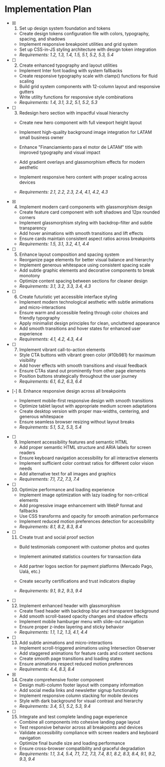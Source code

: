 # Implementation Plan

- [x] 1. Set up design system foundation and tokens




  - Create design tokens configuration file with colors, typography, spacing, and shadows
  - Implement responsive breakpoint utilities and grid system
  - Set up CSS-in-JS styling architecture with design token integration
  - _Requirements: 1.2, 1.3, 1.4, 1.5, 5.1, 5.2, 5.3, 5.4_


- [ ] 2. Create enhanced typography and layout utilities
  - Implement Inter font loading with system fallbacks
  - Create responsive typography scale with clamp() functions for fluid scaling
  - Build grid system components with 12-column layout and responsive gutters
  - Write utility functions for responsive style combinations
  - _Requirements: 1.4, 3.1, 3.2, 5.1, 5.2, 5.3_




- [ ] 3. Redesign hero section with impactful visual hierarchy



  - Create new hero component with full viewport height layout
  - Implement high-quality background image integration for LATAM small business owner
  - Enhance "Financiamiento para el motor de LATAM" title with improved typography and visual impact
  - Add gradient overlays and glassmorphism effects for modern aesthetic

  - Implement responsive hero content with proper scaling across devices
  - _Requirements: 2.1, 2.2, 2.3, 2.4, 4.1, 4.2, 4.3_

- [x] 4. Implement modern card components with glassmorphism design

  - Create feature card component with soft shadows and 12px rounded corners
  - Implement glassmorphism styling with backdrop-filter and subtle transparency
  - Add hover animations with smooth transitions and lift effects
  - Ensure cards maintain consistent aspect ratios across breakpoints
  - _Requirements: 1.5, 3.1, 3.2, 4.1, 4.4_

- [ ] 5. Enhance layout composition and spacing system
  - Reorganize page elements for better visual balance and hierarchy
  - Implement generous whitespace using consistent spacing scale
  - Add subtle graphic elements and decorative components to break monotony
  - Optimize content spacing between sections for cleaner design
  - _Requirements: 3.1, 3.2, 3.3, 3.4, 4.3_

- [ ] 6. Create futuristic yet accessible interface styling
  - Implement modern technological aesthetic with subtle animations and micro-interactions
  - Ensure warm and accessible feeling through color choices and friendly typography
  - Apply minimalist design principles for clean, uncluttered appearance
  - Add smooth transitions and hover states for enhanced user experience
  - _Requirements: 4.1, 4.2, 4.3, 4.4_



- [ ] 7. Implement vibrant call-to-action elements
  - Style CTA buttons with vibrant green color (#10b981) for maximum visibility
  - Add hover effects with smooth transitions and visual feedback
  - Ensure CTAs stand out prominently from other page elements
  - Position buttons strategically throughout the user journey
  - _Requirements: 6.1, 6.2, 6.3, 6.4_

- [-] 8. Enhance responsive design across all breakpoints

  - Implement mobile-first responsive design with smooth transitions
  - Optimize tablet layout with appropriate medium screen adaptations
  - Create desktop version with proper max-widths, centering, and generous whitespace
  - Ensure seamless browser resizing without layout breaks
  - _Requirements: 5.1, 5.2, 5.3, 5.4_

- [ ] 9. Implement accessibility features and semantic HTML
  - Add proper semantic HTML structure and ARIA labels for screen readers
  - Ensure keyboard navigation accessibility for all interactive elements
  - Implement sufficient color contrast ratios for different color vision needs
  - Add alternative text for all images and graphics
  - _Requirements: 7.1, 7.2, 7.3, 7.4_

- [ ] 10. Optimize performance and loading experience
  - Implement image optimization with lazy loading for non-critical elements
  - Add progressive image enhancement with WebP format and fallbacks
  - Use CSS transforms and opacity for smooth animation performance
  - Implement reduced motion preferences detection for accessibility
  - _Requirements: 8.1, 8.2, 8.3, 8.4_

- [ ] 11. Create trust and social proof section
  - Build testimonials component with customer photos and quotes
  - Implement animated statistics counters for transaction data
  - Add partner logos section for payment platforms (Mercado Pago, Ualá, etc.)
  - Create security certifications and trust indicators display


  - _Requirements: 9.1, 9.2, 9.3, 9.4_

- [ ] 12. Implement enhanced header with glassmorphism
  - Create fixed header with backdrop blur and transparent background
  - Add smooth scroll-based opacity changes and shadow effects
  - Implement mobile hamburger menu with slide-out navigation
  - Ensure proper z-index layering and sticky behavior
  - _Requirements: 1.1, 1.2, 1.3, 4.1, 4.4_

- [ ] 13. Add subtle animations and micro-interactions
  - Implement scroll-triggered animations using Intersection Observer
  - Add staggered animations for feature cards and content sections
  - Create smooth page transitions and loading states
  - Ensure animations respect reduced motion preferences
  - _Requirements: 4.4, 8.3, 8.4_

- [x] 14. Create comprehensive footer component


  - Design multi-column footer layout with company information
  - Add social media links and newsletter signup functionality
  - Implement responsive column stacking for mobile devices
  - Style with dark background for visual contrast and hierarchy
  - _Requirements: 3.4, 5.1, 5.2, 5.3, 9.4_




- [ ] 15. Integrate and test complete landing page experience
  - Combine all components into cohesive landing page layout
  - Test responsive behavior across all breakpoints and devices
  - Validate accessibility compliance with screen readers and keyboard navigation
  - Optimize final bundle size and loading performance
  - Ensure cross-browser compatibility and graceful degradation
  - _Requirements: 1.1, 3.4, 5.4, 7.1, 7.2, 7.3, 7.4, 8.1, 8.2, 8.3, 8.4, 9.1, 9.2, 9.3, 9.4_